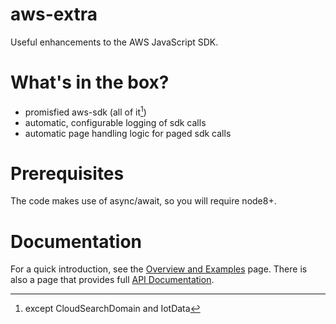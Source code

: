 # aws-extra

Useful enhancements to the AWS JavaScript SDK.

# What's in the box?
* promisfied aws-sdk (all of it[^1])
* automatic, configurable logging of sdk calls
* automatic page handling logic for paged sdk calls

# Prerequisites
The code makes use of async/await, so you will require node8+.

# Documentation
For a quick introduction, see the [Overview and Examples](overview.md) page.
There is also a page that provides full [API Documentation](api.md).

[^1]: except CloudSearchDomain and IotData
